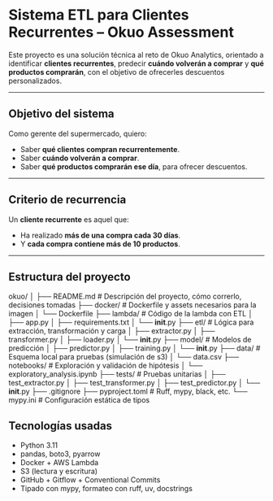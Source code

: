 # Sistema ETL para Clientes Recurrentes – Okuo Assessment

Este proyecto es una solución técnica al reto de Okuo Analytics, orientado a identificar **clientes recurrentes**, predecir **cuándo volverán a comprar** y **qué productos comprarán**, con el objetivo de ofrecerles descuentos personalizados.

---

## Objetivo del sistema

Como gerente del supermercado, quiero:
- Saber **qué clientes compran recurrentemente**.
- Saber **cuándo volverán a comprar**.
- Saber **qué productos comprarán ese día**, para ofrecer descuentos.

---

## Criterio de recurrencia

Un **cliente recurrente** es aquel que:
- Ha realizado **más de una compra cada 30 días**.
- Y **cada compra contiene más de 10 productos**.

---

## Estructura del proyecto

okuo/
│
├── README.md                   # Descripción del proyecto, cómo correrlo, decisiones tomadas
├── docker/                     # Dockerfile y assets necesarios para la imagen
│   └── Dockerfile
├── lambda/                     # Código de la lambda con ETL
│   ├── app.py
│   ├── requirements.txt
│   └── __init__.py
├── etl/                        # Lógica para extracción, transformación y carga
│   ├── extractor.py
│   ├── transformer.py
│   ├── loader.py
│   └── __init__.py
├── model/                      # Modelos de predicción
│   ├── predictor.py
│   ├── training.py
│   └── __init__.py
├── data/                       # Esquema local para pruebas (simulación de s3)
│   └── data.csv
├── notebooks/                  # Exploración y validación de hipótesis
│   └── exploratory_analysis.ipynb
├── tests/                      # Pruebas unitarias
│   ├── test_extractor.py
│   ├── test_transformer.py
│   ├── test_predictor.py
│   └── __init__.py
├── .gitignore
├── pyproject.toml             # Ruff, mypy, black, etc.
└── mypy.ini                   # Configuración estática de tipos

## Tecnologías usadas

* Python 3.11
* pandas, boto3, pyarrow
* Docker + AWS Lambda
* S3 (lectura y escritura)
* GitHub + Gitflow + Conventional Commits
* Tipado con mypy, formateo con ruff, uv, docstrings

